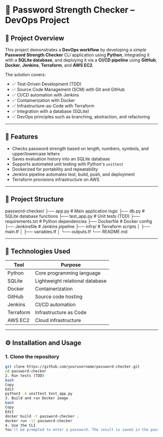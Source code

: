 # 🔐 Password Strength Checker – DevOps Project

## 📌 Project Overview

This project demonstrates a **DevOps workflow** by developing a simple **Password Strength Checker** CLI application using **Python**, integrating it with a **SQLite database**, and deploying it via a **CI/CD pipeline** using **GitHub**, **Docker**, **Jenkins**, **Terraform**, and **AWS EC2**.

The solution covers:

- ✅ Test-Driven Development (TDD)
- ✅ Source Code Management (SCM) with Git and GitHub
- ✅ CI/CD automation with Jenkins
- ✅ Containerization with Docker
- ✅ Infrastructure-as-Code with Terraform
- ✅ Integration with a database (SQLite)
- ✅ DevOps principles such as branching, abstraction, and refactoring

---

## 🧠 Features

- Checks password strength based on length, numbers, symbols, and upper/lowercase letters
- Saves evaluation history into an SQLite database
- Supports automated unit testing with Python's `unittest`
- Dockerized for portability and repeatability
- Jenkins pipeline automates test, build, push, and deployment
- Terraform provisions infrastructure on AWS

---

## 📂 Project Structure
password-checker/
├── app.py # Main application logic
├── db.py # SQLite database functions
├── test_app.py # Unit tests (TDD)
├── requirements.txt # Python dependencies
├── Dockerfile # Docker config
├── Jenkinsfile # Jenkins pipeline
├── infra/ # Terraform scripts
│ ├── main.tf
│ ├── variables.tf
│ └── outputs.tf
└── README.md


---

## 🧪 Technologies Used

| Tool        | Purpose                                 |
|-------------|------------------------------------------|
| Python      | Core programming language                |
| SQLite      | Lightweight relational database          |
| Docker      | Containerization                         |
| GitHub      | Source code hosting                      |
| Jenkins     | CI/CD automation                         |
| Terraform   | Infrastructure as Code                   |
| AWS EC2     | Cloud infrastructure                     |

---

## ⚙️ Installation and Usage

### 1. Clone the repository
```bash
git clone https://github.com/yourusername/password-checker.git
cd password-checker
2. Run tests (TDD)
bash
Copy
Edit
python3 -m unittest test_app.py
3. Build and run Docker image
bash
Copy
Edit
docker build -t password-checker .
docker run -it password-checker
4. Use the CLI
You'll be prompted to enter a password. The result is saved in the passwords.db SQLite database.




